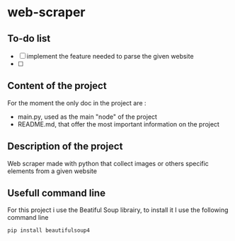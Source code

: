 # web-scraper
## To-do list
- [ ] implement the feature needed to parse the given website
- [ ] 
## Content of the project
For the moment the only doc in the project are : 
- main.py, used as the main "node" of the project
- README.md, that offer the most important information on the project

## Description of the project
Web scraper made with python that collect images or others specific elements from a given website

## Usefull command line
For this project i use the Beatiful Soup librairy, to install it I use the following command line 
```
pip install beautifulsoup4
```
